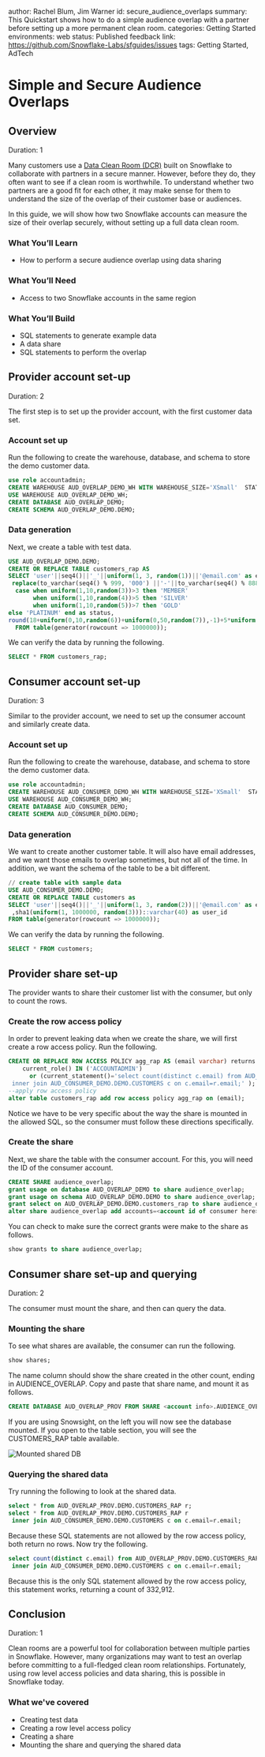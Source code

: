 author: Rachel Blum, Jim Warner
id: secure_audience_overlaps
summary: This Quickstart shows how to do a simple audience overlap with a partner before setting up a more permanent clean room.
categories: Getting Started
environments: web
status: Published
feedback link: https://github.com/Snowflake-Labs/sfguides/issues
tags: Getting Started, AdTech

# Simple and Secure Audience Overlaps
<!-- ------------------------ -->
## Overview 
Duration: 1

Many customers use a [Data Clean Room (DCR)](https://quickstarts.snowflake.com/guide/build_a_data_clean_room_in_snowflake/index.html) built on Snowflake to collaborate with partners in a secure manner.  However, before they do, they often want to see if a clean room is worthwhile.  To understand whether two partners are a good fit for each other, it may make sense for them to understand the size of the overlap of their customer base or audiences.

In this guide, we will show how two Snowflake accounts can measure the size of their overlap securely, without setting up a full data clean room.

### What You’ll Learn 
- How to perform a secure audience overlap using data sharing

### What You’ll Need 
- Access to two Snowflake accounts in the same region

### What You’ll Build 
- SQL statements to generate example data
- A data share
- SQL statements to perform the overlap

<!-- ------------------------ -->
## Provider account set-up
Duration: 2

The first step is to set up the provider account, with the first customer data set.

### Account set up
Run the following to create the warehouse, database, and schema to store the demo customer data.

```sql
use role accountadmin;
CREATE WAREHOUSE AUD_OVERLAP_DEMO_WH WITH WAREHOUSE_SIZE='XSmall'  STATEMENT_TIMEOUT_IN_SECONDS=15    STATEMENT_QUEUED_TIMEOUT_IN_SECONDS=15;
USE WAREHOUSE AUD_OVERLAP_DEMO_WH;
CREATE DATABASE AUD_OVERLAP_DEMO;
CREATE SCHEMA AUD_OVERLAP_DEMO.DEMO;
```

### Data generation
Next, we create a table with test data.

```sql
USE AUD_OVERLAP_DEMO.DEMO;
CREATE OR REPLACE TABLE customers_rap AS
SELECT 'user'||seq4()||'_'||uniform(1, 3, random(1))||'@email.com' as email,
 replace(to_varchar(seq4() % 999, '000') ||'-'||to_varchar(seq4() % 888, '000')||'-'||to_varchar(seq4() % 777, '000')||uniform(1, 10, random(2)),' ','') as phone,
  case when uniform(1,10,random(3))>3 then 'MEMBER'
       when uniform(1,10,random(4))>5 then 'SILVER'
       when uniform(1,10,random(5))>7 then 'GOLD'
else 'PLATINUM' end as status,
round(18+uniform(0,10,random(6))+uniform(0,50,random(7)),-1)+5*uniform(0,1,random(8)) as age_band
  FROM table(generator(rowcount => 1000000));
```

We can verify the data by running the following.

```sql
SELECT * FROM customers_rap;
```

## Consumer account set-up
Duration: 3

Similar to the provider account, we need to set up the consumer account and similarly create data.

### Account set up
Run the following to create the warehouse, database, and schema to store the demo customer data.

```sql
use role accountadmin;
CREATE WAREHOUSE AUD_CONSUMER_DEMO_WH WITH WAREHOUSE_SIZE='XSmall'  STATEMENT_TIMEOUT_IN_SECONDS=15    STATEMENT_QUEUED_TIMEOUT_IN_SECONDS=15;
USE WAREHOUSE AUD_CONSUMER_DEMO_WH;
CREATE DATABASE AUD_CONSUMER_DEMO;
CREATE SCHEMA AUD_CONSUMER_DEMO.DEMO;
```

### Data generation
We want to create another customer table.  It will also have email addresses, and we want those emails to overlap sometimes, but not all of the time.  In addition, we want the schema of the table to be a bit different.

```sql
// create table with sample data
USE AUD_CONSUMER_DEMO.DEMO;
CREATE OR REPLACE TABLE customers as
SELECT 'user'||seq4()||'_'||uniform(1, 3, random(2))||'@email.com' as email,
 ,sha1(uniform(1, 1000000, random(3)))::varchar(40) as user_id
FROM table(generator(rowcount => 1000000));
```

We can verify the data by running the following.

```sql
SELECT * FROM customers;
```

## Provider share set-up
The provider wants to share their customer list with the consumer, but only to count the rows.

### Create the row access policy
In order to prevent leaking data when we create the share, we will first create a row access policy.  Run the following.

```sql
CREATE OR REPLACE ROW ACCESS POLICY agg_rap AS (email varchar) returns boolean ->
    current_role() IN ('ACCOUNTADMIN')
      or (current_statement()='select count(distinct c.email) from AUD_OVERLAP_PROV.DEMO.CUSTOMERS_RAP r
 inner join AUD_CONSUMER_DEMO.DEMO.CUSTOMERS c on c.email=r.email;' );
--apply row access policy
alter table customers_rap add row access policy agg_rap on (email);
```

Notice we have to be very specific about the way the share is mounted in the allowed SQL, so the consumer must follow these directions specifically.

### Create the share
Next, we share the table with the consumer account.  For this, you will need the ID of the consumer account.

```sql
CREATE SHARE audience_overlap;
grant usage on database AUD_OVERLAP_DEMO to share audience_overlap;
grant usage on schema AUD_OVERLAP_DEMO.DEMO to share audience_overlap;
grant select on AUD_OVERLAP_DEMO.DEMO.customers_rap to share audience_overlap;
alter share audience_overlap add accounts=<account id of consumer here>;
```

You can check to make sure the correct grants were make to the share as follows.

```sql
show grants to share audience_overlap;
```

## Consumer share set-up and querying
Duration: 2

The consumer must mount the share, and then can query the data.

### Mounting the share
To see what shares are available, the consumer can run the following.

```sql
show shares;
```

The name column should show the share created in the other count, ending in AUDIENCE_OVERLAP.  Copy and paste that share name, and mount it as follows.

```sql
CREATE DATABASE AUD_OVERLAP_PROV FROM SHARE <account info>.AUDIENCE_OVERLAP;
```

If you are using Snowsight, on the left you will now see the database mounted.  If you open to the table section, you will see the CUSTOMERS_RAP table available.

![Mounted shared DB](assets/snowsight-shared-db.png)

### Querying the shared data
Try running the following to look at the shared data.

```sql
select * from AUD_OVERLAP_PROV.DEMO.CUSTOMERS_RAP r;
select * from AUD_OVERLAP_PROV.DEMO.CUSTOMERS_RAP r
 inner join AUD_CONSUMER_DEMO.DEMO.CUSTOMERS c on c.email=r.email;
```

Because these SQL statements are not allowed by the row access policy, both return no rows.  Now try the following.

```sql
select count(distinct c.email) from AUD_OVERLAP_PROV.DEMO.CUSTOMERS_RAP r
 inner join AUD_CONSUMER_DEMO.DEMO.CUSTOMERS c on c.email=r.email;
```

Because this is the only SQL statement allowed by the row access policy, this statement works, returning a count of 332,912.

<!-- ------------------------ -->
## Conclusion
Duration: 1

Clean rooms are a powerful tool for collaboration between multiple parties in Snowflake.  However, many organizations may want to test an overlap before committing to a full-fledged clean room relationships.  Fortunately, using row level access policies and data sharing, this is possible in Snowflake today.

### What we've covered
- Creating test data
- Creating a row level access policy
- Creating a share
- Mounting the share and querying the shared data